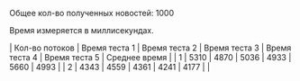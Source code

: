 Общее кол-во полученных новостей: 1000

Время измеряется в миллисекундах.

| Кол-во потоков | Время теста 1 | Время теста 2 | Время теста 3 | Время теста 4 | Время теста 5 | Среднее время |
| 1 | 5310 | 4870 | 5036 | 4933 | 5660 | 4993 |
| 2 | 4343 | 4559 | 4361 | 4241 | 4177 |  |